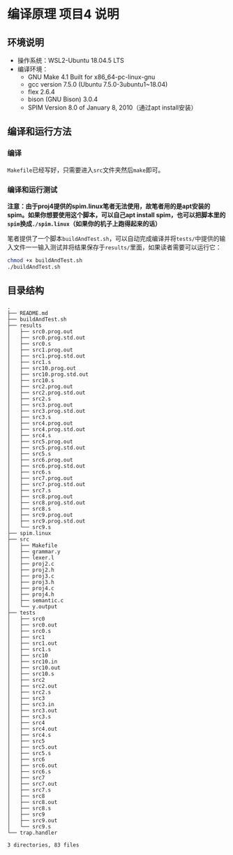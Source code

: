 # 编译原理 项目4 说明

## 环境说明

- 操作系统：WSL2-Ubuntu 18.04.5 LTS
- 编译环境：
  - GNU Make 4.1 Built for x86_64-pc-linux-gnu
  - gcc version 7.5.0 (Ubuntu 7.5.0-3ubuntu1~18.04)
  - flex 2.6.4
  - bison (GNU Bison) 3.0.4
  - SPIM Version 8.0 of January 8, 2010（通过apt install安装）

## 编译和运行方法



### 编译

`Makefile`已经写好，只需要进入`src`文件夹然后`make`即可。

### 编译和运行测试

**注意：由于proj4提供的spim.linux笔者无法使用，故笔者用的是apt安装的spim。如果你想要使用这个脚本，可以自己apt install spim，也可以把脚本里的`spim`换成`./spim.linux`（如果你的机子上跑得起来的话）**

笔者提供了一个脚本`buildAndTest.sh`，可以自动完成编译并将`tests/`中提供的输入文件一一输入测试并将结果保存于`results/`里面，如果读者需要可以运行它：

```bash
chmod +x buildAndTest.sh
./buildAndTest.sh
```

## 目录结构

```
.
├── README.md
├── buildAndTest.sh
├── results
│   ├── src0.prog.out
│   ├── src0.prog.std.out
│   ├── src0.s
│   ├── src1.prog.out
│   ├── src1.prog.std.out
│   ├── src1.s
│   ├── src10.prog.out
│   ├── src10.prog.std.out
│   ├── src10.s
│   ├── src2.prog.out
│   ├── src2.prog.std.out
│   ├── src2.s
│   ├── src3.prog.out
│   ├── src3.prog.std.out
│   ├── src3.s
│   ├── src4.prog.out
│   ├── src4.prog.std.out
│   ├── src4.s
│   ├── src5.prog.out
│   ├── src5.prog.std.out
│   ├── src5.s
│   ├── src6.prog.out
│   ├── src6.prog.std.out
│   ├── src6.s
│   ├── src7.prog.out
│   ├── src7.prog.std.out
│   ├── src7.s
│   ├── src8.prog.out
│   ├── src8.prog.std.out
│   ├── src8.s
│   ├── src9.prog.out
│   ├── src9.prog.std.out
│   └── src9.s
├── spim.linux
├── src
│   ├── Makefile
│   ├── grammar.y
│   ├── lexer.l
│   ├── proj2.c
│   ├── proj2.h
│   ├── proj3.c
│   ├── proj3.h
│   ├── proj4.c
│   ├── proj4.h
│   ├── semantic.c
│   └── y.output
├── tests
│   ├── src0
│   ├── src0.out
│   ├── src0.s
│   ├── src1
│   ├── src1.out
│   ├── src1.s
│   ├── src10
│   ├── src10.in
│   ├── src10.out
│   ├── src10.s
│   ├── src2
│   ├── src2.out
│   ├── src2.s
│   ├── src3
│   ├── src3.in
│   ├── src3.out
│   ├── src3.s
│   ├── src4
│   ├── src4.out
│   ├── src4.s
│   ├── src5
│   ├── src5.out
│   ├── src5.s
│   ├── src6
│   ├── src6.out
│   ├── src6.s
│   ├── src7
│   ├── src7.out
│   ├── src7.s
│   ├── src8
│   ├── src8.out
│   ├── src8.s
│   ├── src9
│   ├── src9.out
│   └── src9.s
└── trap.handler

3 directories, 83 files
```